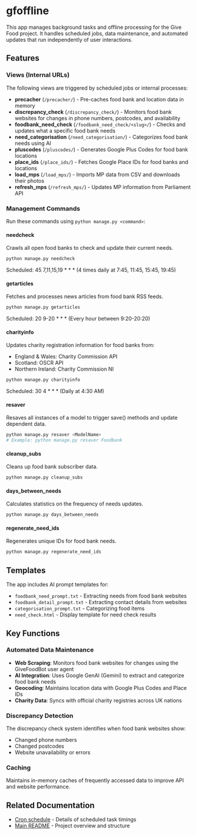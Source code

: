 # gfoffline

This app manages background tasks and offline processing for the Give Food project. It handles scheduled jobs, data maintenance, and automated updates that run independently of user interactions.

## Features

### Views (Internal URLs)

The following views are triggered by scheduled jobs or internal processes:

- **precacher** (`/precacher/`) - Pre-caches food bank and location data in memory
- **discrepancy_check** (`/discrepancy_check/`) - Monitors food bank websites for changes in phone numbers, postcodes, and availability
- **foodbank_need_check** (`/foodbank_need_check/<slug>/`) - Checks and updates what a specific food bank needs
- **need_categorisation** (`/need_categorisation/`) - Categorizes food bank needs using AI
- **pluscodes** (`/pluscodes/`) - Generates Google Plus Codes for food bank locations
- **place_ids** (`/place_ids/`) - Fetches Google Place IDs for food banks and locations
- **load_mps** (`/load_mps/`) - Imports MP data from CSV and downloads their photos
- **refresh_mps** (`/refresh_mps/`) - Updates MP information from Parliament API

### Management Commands

Run these commands using `python manage.py <command>`:

#### needcheck
Crawls all open food banks to check and update their current needs.
```bash
python manage.py needcheck
```
Scheduled: 45 7,11,15,19 * * * (4 times daily at 7:45, 11:45, 15:45, 19:45)

#### getarticles
Fetches and processes news articles from food bank RSS feeds.
```bash
python manage.py getarticles
```
Scheduled: 20 9-20 * * * (Every hour between 9:20-20:20)

#### charityinfo
Updates charity registration information for food banks from:
- England & Wales: Charity Commission API
- Scotland: OSCR API
- Northern Ireland: Charity Commission NI

```bash
python manage.py charityinfo
```
Scheduled: 30 4 * * * (Daily at 4:30 AM)

#### resaver
Resaves all instances of a model to trigger save() methods and update dependent data.
```bash
python manage.py resaver <ModelName>
# Example: python manage.py resaver Foodbank
```

#### cleanup_subs
Cleans up food bank subscriber data.
```bash
python manage.py cleanup_subs
```

#### days_between_needs
Calculates statistics on the frequency of needs updates.
```bash
python manage.py days_between_needs
```

#### regenerate_need_ids
Regenerates unique IDs for food bank needs.
```bash
python manage.py regenerate_need_ids
```

## Templates

The app includes AI prompt templates for:
- `foodbank_need_prompt.txt` - Extracting needs from food bank websites
- `foodbank_detail_prompt.txt` - Extracting contact details from websites
- `categorisation_prompt.txt` - Categorizing food items
- `need_check.html` - Display template for need check results

## Key Functions

### Automated Data Maintenance
- **Web Scraping**: Monitors food bank websites for changes using the GiveFoodBot user agent
- **AI Integration**: Uses Google GenAI (Gemini) to extract and categorize food bank needs
- **Geocoding**: Maintains location data with Google Plus Codes and Place IDs
- **Charity Data**: Syncs with official charity registries across UK nations

### Discrepancy Detection
The discrepancy check system identifies when food bank websites show:
- Changed phone numbers
- Changed postcodes
- Website unavailability or errors

### Caching
Maintains in-memory caches of frequently accessed data to improve API and website performance.

## Related Documentation

- [Cron schedule](../../crons.md) - Details of scheduled task timings
- [Main README](../../README.md) - Project overview and structure
